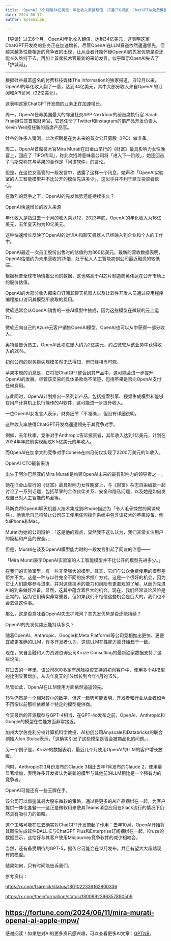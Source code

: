 ```yaml
---
title: 'OpenAI 6个月赚34亿美元！年化收入直接翻倍，却遭CTO揭底：ChatGPT与免费模型差距不大'
date: 2024-06-17
author: ByteAILab

---
```


【导读】过去6个月，OpenAI年化收入翻倍，达到34亿美元，这表明这家ChatGPT开发商的业务正在加速增长。尽管OpenAI在LLM赛道依然遥遥领先，但越来越多性能相近的竞争者的出现，让从业者开始怀疑OpenAI的先发优势是否还能长久维持下去，再加上首席技术官最新的采访发言，似乎暗示OpenAI失去了「护城河」。

---


根据硅谷最富盛名的付费科技媒体The Information的独家报道，自12月以来，OpenAI的年化收入翻了一番，达到34亿美元，其中大部分收入来自OpenAI的订阅和API访问（32亿美元）。

这表明这家ChatGPT开发商的业务正在加速增长。

周一，OpenAI任命美国最大的邻里社交APP Nextdoor的前首席执行官 Sarah Friar担任其首席财务官，它还任命了Twitter和Instagram的前产品开发负责人Kevin Weil担任新的首席产品官。

硅谷的许多人猜测，此次招聘是在为未来的首次公开募股（IPO）做准备。

周二，OpenAI首席技术官Mira Murati在旧金山举行的《财富》最具影响力女性晚宴上，回应了「IPO传闻」，称此次招聘意味着公司将「进入下一阶段」，她还回击了马斯克称其与苹果的合作是「间谍软件」的言论。

但是，在这位女高管的一段发言中，透露了这样一个讯息，她声称「OpenAI实验室的人工智能模型并不比公开的模型先进多少」，这似乎并不利于建立投资者信心。

在激烈的竞争之下，OpenAI的先发优势还能持续多久？

OpenAI快速增长的收入来源

年化收入是指过去一个月的收入乘以12，2023年底，OpenAI的年化收入为16亿美元，去年夏天约为10亿美元。

这种快速增长反映了OpenAI的对话AI和聊天机器人已经融入到企业和个人的工作中。

OpenAI最近一次员工股份出售时的估值约为860亿美元。最新的营收数据表明，OpenAI估值约为未来营收的25倍，处于私人人工智能初创公司最近融资的较低端。

根据标普全球市场情报公司的数据，这也略高于AI芯片制造商英伟达在公开市场上的股价估值。

OpenAI的大部分收入都来自订阅其聊天机器人以及让软件开发人员通过应用程序编程接口访问其模型所收取的费用。

微软通常会从OpenAI销售的一些AI模型中抽成，因为这些模型在微软的云上运行。

微软还向自己的Azure云客户销售OpenAI模型，OpenAI也可以从中获得一部分收入。

奥特曼告诉员工，OpenAI此项进账大约为2亿美元，约占微软从该业务中获得收入的20%。

初创公司的财务损失规模虽然无法得知，但已经相当可观。

苹果本周的消息是，它将把ChatGPT整合到其产品中，这可能会进一步提升OpenAI的发展。尽管该交易的具体条款尚不清楚，包括苹果是否向OpenAI支付任何费用。

与此同时，OpenAI计划推出一系列新产品，包括搜索引擎、视频生成模型和能够在用户计算机上执行操作的AI软件，这可能进一步提升收入。

一位OpenAI女发言人表示，财务细节「不准确」，但没有详细说明。

这种收入率使得ChatGPT开发商遥遥领先于其竞争对手。

例如，去年秋季，竞争对手Anthropic告诉投资者，其年收入达到1亿美元，计划在2024年年底前实现超过8.5亿美元的年收入。

而OpenAI在加拿大的竞争对手Cohere在四月份仅实现了2200万美元的年收入。

OpenAI CTO最新采访

出生于阿尔巴尼亚的Mira Murati是构建OpenAI未来的最有影响力的领导者之一。

她在旧金山举行的《财富》最具影响力女性晚宴上，与《财富》杂志自由编辑一起讨论了一系列话题，包括苹果的合作伙伴关系、安全和隐私问题，以及她是如何发现自己对人工智能的热爱等。

马斯克将OpenAI聊天机器人技术集成到iPhone描述为「令人毛骨悚然的间谍软件」，他表示自己将禁止公司员工使用任何操作系统中包含该技术的苹果设备，例如iPhone和Mac。

Murati为她的公司辩护：「这是他的观点，显然我不这么认为，我们非常关注用户的隐私和产品的安全。」

但是，Murati在谈及OpenAI模型能力时的一段发言引起了网友的注意——

「Mira Murati表示OpenAI实验室的人工智能模型并不比公开的模型先进多少。」

在我们的实验室里，有一些非常强大的模型。其实，它们与公众免费使用的模型差距并不大。这是一种与以往完全不同的技术推广方式。这是一个很好的机会，因为它让人们能够参与进来，并对这些技术的能力和风险有更直观的了解，从而为先进AI的到来做好准备。显然，这其中蕴含着巨大的机会。现在，我们经常谈论风险是正常的，因为它们确实非常重要，但如果我们不相信这些机会是巨大的，我们也不会去做这件事。

那么，这是否意味着OpenAI失去护城河？其先发优势是否还能持续？

OpenAI的先发优势还能持续多久？

随着OpenAI、Anthropic、Google和Meta Platforms等公司竞相推出更快、更便宜或更准确的LLM，许多开发者认为，这些LLM在性能方面开始趋于一致。

现在，来自金融和人力资源咨询公司Kruze Consulting的最新独家数据支持了这些说法。

在过去的一年里，该公司800多家有风险投资支持的初创客户中，使用多个AI模型的比例显著增加，从去年夏天的1%增长到今年4月的15%。

尽管如此，OpenAI在LLM使用方面依然遥遥领先。

15%仍然是一个相对较小的数字，但这一趋势可能表明，开发者和行业从业者如今不再像以前那样依赖某个特定的模型提供商。

今天最新的开源模型与GPT-4相当，在GPT-4o发布之前，OpenAI、Anthropic和Google的模型在性能方面非常接近。

加州大学伯克利分校计算机科学教授、AI初创公司Anyscale和Databricks的联合创始人Ion Stoica表示，「这确实引发了这些模型是否会被商品化的问题。」

另一个例子是，Kruze的数据表明，最近几个月使用OpenAI的LLM的客户增长放缓。

同时，Anthropic在3月份发布的Claude 3相比去年7月发布的Claude 2，使用量显著增加，表明许多开发者认为最新的模型与其他前沿LLM相比是一个强有力的竞争者。

OpenAI可能还有一些王牌在手。

该公司可以借鉴其最大股东微软的策略，通过将更多的AI产品捆绑在一起，为客户提供一体化套餐——这正是微软用来使其Teams消息应用在Slack流行的情况下仍然具有吸引力的策略。

这个策略可能在过去确实对ChatGPT开发商起了作用：去年10月，OpenAI开始将其图像生成软件DALL-E与ChatGPT Plus和Enterprise订阅捆绑在一起，Kruze的数据显示，这恰好与其客户使用Midjourney竞争软件的减少相吻合。

当然，还有备受期待的GPT-5，据传它可能会在12月发布，并且有望大大超越现有的模型。

结果如何，只有时间能告诉我们。

参考资料：

https://x.com/tsarnick/status/1801022339162800336

https://x.com/theinformation/status/1800992396357890509

https://fortune.com/2024/06/11/mira-murati-openai-ai-apple-mpw/
---
感谢阅读！如果您对AI的更多资讯感兴趣，可以查看更多AI文章：[GPTNB](https://gptnb.com)。